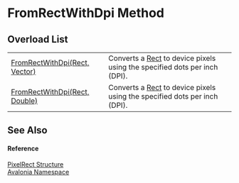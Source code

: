 # FromRectWithDpi Method


## Overload List
<table>
<tr>
<td><a href="M_Avalonia_PixelRect_FromRectWithDpi">FromRectWithDpi(Rect, Vector)</a></td>
<td>Converts a <a href="T_Avalonia_Rect">Rect</a> to device pixels using the specified dots per inch (DPI).</td>
</tr>
<tr>
<td><a href="M_Avalonia_PixelRect_FromRectWithDpi_1">FromRectWithDpi(Rect, Double)</a></td>
<td>Converts a <a href="T_Avalonia_Rect">Rect</a> to device pixels using the specified dots per inch (DPI).</td>
</tr>
</table>

## See Also


#### Reference
<a href="T_Avalonia_PixelRect">PixelRect Structure</a>  
<a href="N_Avalonia">Avalonia Namespace</a>  


